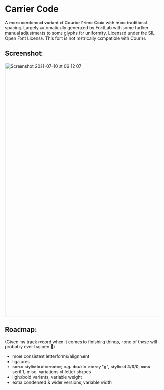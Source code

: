 # Carrier Code
A more condensed variant of Courier Prime Code with more traditional spacing. Largely automatically generated by FontLab with some further manual adjustments to some glyphs for uniformity. Licensed under the SIL Open Font License. This font is not metrically compatible with Courier.

## Screenshot:
<img width="831" alt="Screenshot 2021-07-10 at 06 12 07" src="https://user-images.githubusercontent.com/13824526/125151280-c3dd8600-e145-11eb-8192-54c013c343a3.png">

## Roadmap:
(Given my track record when it comes to finishing things, none of these will probably ever happen 🙂)
- more consistent letterforms/alignment
- ligatures
- some stylistic alternates; e.g. double-storey "g", stylised 3/6/9, sans-serif 1, misc. variations of letter shapes
- light/bold variants, variable weight
- extra condensed & wider versions, variable width
